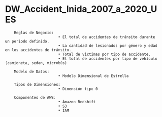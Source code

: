 # DW_Accident_Inida_2007_a_2020_UES

		Reglas de Negocio:
							• El total de accidentes de tránsito durante un periodo definido.
							• La cantidad de lesionados por género y edad en los accidentes de tránsito.
							• Total de victimas por tipo de accidente.
							• El total de accidentes por tipo de vehículo (camioneta, sedan, microbús)
		
		Modelo de Datos: 
							• Modelo Dimensional de Estrella
		
		Tipos de Dimensiones:
							• Dimensión tipo 0
				
		Componentes de AWS:
							• Amazon Redshift
							• S3
							• IAM
